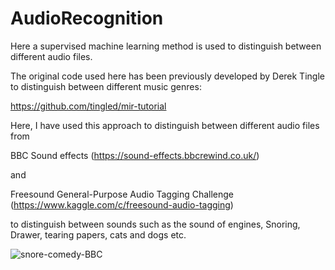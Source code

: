 # AudioRecognition


Here a supervised machine learning method is used to distinguish between different audio files. 

The original code used here has been previously developed by Derek Tingle to distinguish between different music genres:

https://github.com/tingled/mir-tutorial

Here, I have used this approach to distinguish between different audio files from

BBC Sound effects (https://sound-effects.bbcrewind.co.uk/)

and

Freesound General-Purpose Audio Tagging Challenge (https://www.kaggle.com/c/freesound-audio-tagging)

to distinguish between sounds such as the sound of engines, Snoring, Drawer, tearing papers, cats and dogs etc.



![snore-comedy-BBC](https://user-images.githubusercontent.com/61733889/113516300-c5f9dc80-9579-11eb-8bb2-3c91cfde3451.png)
